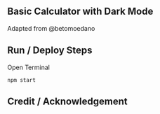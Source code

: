 ## Basic Calculator with Dark Mode
Adapted from @betomoedano

## Run / Deploy Steps
Open Terminal
```
npm start
```

## Credit / Acknowledgement


